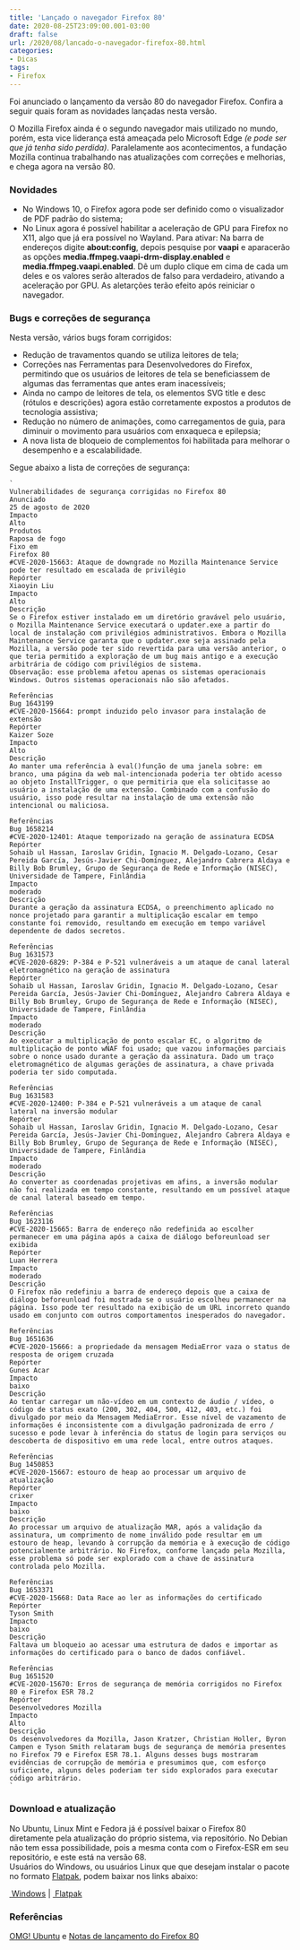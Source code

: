 ```yaml
---
title: 'Lançado o navegador Firefox 80'
date: 2020-08-25T23:09:00.001-03:00
draft: false
url: /2020/08/lancado-o-navegador-firefox-80.html
categories:
- Dicas
tags: 
- Firefox
---
```


Foi anunciado o lançamento da versão 80 do navegador Firefox. Confira a seguir quais foram as novidades lançadas nesta versão.

O Mozilla Firefox ainda é o segundo navegador mais utilizado no mundo, porém, esta vice liderança está ameaçada pelo Microsoft Edge _(e pode ser que já tenha sido perdida)_. Paralelamente aos acontecimentos, a fundação Mozilla continua trabalhando nas atualizações com correções e melhorias, e chega agora na versão 80.  
  

### Novidades

  

*   No Windows 10, o Firefox agora pode ser definido como o visualizador de PDF padrão do sistema;
*   No Linux agora é possível habilitar a aceleração de GPU para Firefox no X11, algo que já era possível no Wayland. Para ativar: Na barra de endereços digite **about:config**, depois pesquise por **vaapi** e aparacerão as opções **media.ffmpeg.vaapi-drm-display.enabled** e **media.ffmpeg.vaapi.enabled**. Dê um duplo clique em cima de cada um deles e os valores serão alterados de falso para verdadeiro, ativando a aceleração por GPU. As aletarções terão efeito após reiniciar o navegador.

  

### Bugs e correções de segurança

  
Nesta versão, vários bugs foram corrigidos:  

*   Redução de travamentos quando se utiliza leitores de tela;
*   Correções nas Ferramentas para Desenvolvedores do Firefox, permitindo que os usuários de leitores de tela se beneficiassem de algumas das ferramentas que antes eram inacessíveis;
*   Ainda no campo de leitores de tela, os elementos SVG title e desc (rótulos e descrições) agora estão corretamente expostos a produtos de tecnologia assistiva;
*   Redução no número de animações, como carregamentos de guia, para diminuir o movimento para usuários com enxaqueca e epilepsia;
*   A nova lista de bloqueio de complementos foi habilitada para melhorar o desempenho e a escalabilidade.

  
Segue abaixo a lista de correções de segurança:  
  
```
`  
Vulnerabilidades de segurança corrigidas no Firefox 80  
Anunciado  
25 de agosto de 2020  
Impacto  
Alto  
Produtos  
Raposa de fogo  
Fixo em  
Firefox 80  
#CVE-2020-15663: Ataque de downgrade no Mozilla Maintenance Service pode ter resultado em escalada de privilégio  
Repórter  
Xiaoyin Liu  
Impacto  
Alto  
Descrição  
Se o Firefox estiver instalado em um diretório gravável pelo usuário, o Mozilla Maintenance Service executará o updater.exe a partir do local de instalação com privilégios administrativos. Embora o Mozilla Maintenance Service garanta que o updater.exe seja assinado pela Mozilla, a versão pode ter sido revertida para uma versão anterior, o que teria permitido a exploração de um bug mais antigo e a execução arbitrária de código com privilégios de sistema.  
Observação: esse problema afetou apenas os sistemas operacionais Windows. Outros sistemas operacionais não são afetados.  
  
Referências  
Bug 1643199  
#CVE-2020-15664: prompt induzido pelo invasor para instalação de extensão  
Repórter  
Kaizer Soze  
Impacto  
Alto  
Descrição  
Ao manter uma referência à eval()função de uma janela sobre: ​​em branco, uma página da web mal-intencionada poderia ter obtido acesso ao objeto InstallTrigger, o que permitiria que ela solicitasse ao usuário a instalação de uma extensão. Combinado com a confusão do usuário, isso pode resultar na instalação de uma extensão não intencional ou maliciosa.  
  
Referências  
Bug 1658214  
#CVE-2020-12401: Ataque temporizado na geração de assinatura ECDSA  
Repórter  
Sohaib ul Hassan, Iaroslav Gridin, Ignacio M. Delgado-Lozano, Cesar Pereida García, Jesús-Javier Chi-Domínguez, Alejandro Cabrera Aldaya e Billy Bob Brumley, Grupo de Segurança de Rede e Informação (NISEC), Universidade de Tampere, Finlândia  
Impacto  
moderado  
Descrição  
Durante a geração da assinatura ECDSA, o preenchimento aplicado no nonce projetado para garantir a multiplicação escalar em tempo constante foi removido, resultando em execução em tempo variável dependente de dados secretos.  
  
Referências  
Bug 1631573  
#CVE-2020-6829: P-384 e P-521 vulneráveis ​​a um ataque de canal lateral eletromagnético na geração de assinatura  
Repórter  
Sohaib ul Hassan, Iaroslav Gridin, Ignacio M. Delgado-Lozano, Cesar Pereida García, Jesús-Javier Chi-Domínguez, Alejandro Cabrera Aldaya e Billy Bob Brumley, Grupo de Segurança de Rede e Informação (NISEC), Universidade de Tampere, Finlândia  
Impacto  
moderado  
Descrição  
Ao executar a multiplicação de ponto escalar EC, o algoritmo de multiplicação de ponto wNAF foi usado; que vazou informações parciais sobre o nonce usado durante a geração da assinatura. Dado um traço eletromagnético de algumas gerações de assinatura, a chave privada poderia ter sido computada.  
  
Referências  
Bug 1631583  
#CVE-2020-12400: P-384 e P-521 vulneráveis ​​a um ataque de canal lateral na inversão modular  
Repórter  
Sohaib ul Hassan, Iaroslav Gridin, Ignacio M. Delgado-Lozano, Cesar Pereida García, Jesús-Javier Chi-Domínguez, Alejandro Cabrera Aldaya e Billy Bob Brumley, Grupo de Segurança de Rede e Informação (NISEC), Universidade de Tampere, Finlândia  
Impacto  
moderado  
Descrição  
Ao converter as coordenadas projetivas em afins, a inversão modular não foi realizada em tempo constante, resultando em um possível ataque de canal lateral baseado em tempo.  
  
Referências  
Bug 1623116  
#CVE-2020-15665: Barra de endereço não redefinida ao escolher permanecer em uma página após a caixa de diálogo beforeunload ser exibida  
Repórter  
Luan Herrera  
Impacto  
moderado  
Descrição  
O Firefox não redefiniu a barra de endereço depois que a caixa de diálogo beforeunload foi mostrada se o usuário escolheu permanecer na página. Isso pode ter resultado na exibição de um URL incorreto quando usado em conjunto com outros comportamentos inesperados do navegador.  
  
Referências  
Bug 1651636  
#CVE-2020-15666: a propriedade da mensagem MediaError vaza o status de resposta de origem cruzada  
Repórter  
Gunes Acar  
Impacto  
baixo  
Descrição  
Ao tentar carregar um não-vídeo em um contexto de áudio / vídeo, o código de status exato (200, 302, 404, 500, 412, 403, etc.) foi divulgado por meio da Mensagem MediaError. Esse nível de vazamento de informações é inconsistente com a divulgação padronizada de erro / sucesso e pode levar à inferência do status de login para serviços ou descoberta de dispositivo em uma rede local, entre outros ataques.  
  
Referências  
Bug 1450853  
#CVE-2020-15667: estouro de heap ao processar um arquivo de atualização  
Repórter  
crixer  
Impacto  
baixo  
Descrição  
Ao processar um arquivo de atualização MAR, após a validação da assinatura, um comprimento de nome inválido pode resultar em um estouro de heap, levando à corrupção da memória e à execução de código potencialmente arbitrário. No Firefox, conforme lançado pela Mozilla, esse problema só pode ser explorado com a chave de assinatura controlada pelo Mozilla.  
  
Referências  
Bug 1653371  
#CVE-2020-15668: Data Race ao ler as informações do certificado  
Repórter  
Tyson Smith  
Impacto  
baixo  
Descrição  
Faltava um bloqueio ao acessar uma estrutura de dados e importar as informações do certificado para o banco de dados confiável.  
  
Referências  
Bug 1651520  
#CVE-2020-15670: Erros de segurança de memória corrigidos no Firefox 80 e Firefox ESR 78.2  
Repórter  
Desenvolvedores Mozilla  
Impacto  
Alto  
Descrição  
Os desenvolvedores da Mozilla, Jason Kratzer, Christian Holler, Byron Campen e Tyson Smith relataram bugs de segurança de memória presentes no Firefox 79 e Firefox ESR 78.1. Alguns desses bugs mostraram evidências de corrupção de memória e presumimos que, com esforço suficiente, alguns deles poderiam ter sido explorados para executar código arbitrário.  
`  

```  

### Download e atualização

  
No Ubuntu, Linux Mint e Fedora já é possível baixar o Firefox 80 diretamente pela atualização do próprio sistema, via repositório. No Debian não tem essa possibilidade, pois a mesma conta com o Firefox-ESR em seu repositório, e este está na versão 68.  
Usuários do Windows, ou usuários Linux que que desejam instalar o pacote no formato [Flatpak](https://info.wsouza.com.br/2020/12/flatpak-e-snap-no-debian-fedora-e-ubuntu.html), podem baixar nos links abaixo:  
  

[ Windows](https://www.mozilla.org/firefox/download/thanks/) | [ Flatpak](https://flathub.org/apps/details/org.mozilla.firefox)

  

### Referências

  
[OMG! Ubuntu](https://www.omgubuntu.co.uk/2020/08/firefox-80-release-linux-gpu-acceleration/) e [Notas de lançamento do Firefox 80](https://www.mozilla.org/en-US/firefox/80.0/releasenotes/)
